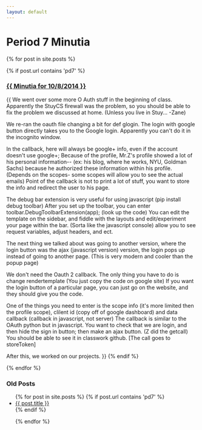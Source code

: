 ```yaml
---
layout: default
---
```

<h1>Period 7 Minutia</h1>


<div class=col-md-8>

  {% for post in site.posts %}
 

 {% if post.url contains 'pd7' %}
  <h3><a href="{{ post.url }}">
      {{ Minutia for 10/8/2014 }}
    </a></h3> 
      {{ We went over some more O Auth stuff in the beginning of class. Apparently the StuyCS firewall was the problem, so you should be able to fix the problem we discussed at home. (Unless you live in Stuy... -Zane)

We re-ran the oauth file changing a bit for def glogin. The login with google button directly takes you to the Google login. Apparently you can't do it in the incognito window.

In the callback, here will always be google+ info, even if the account doesn't use google+;
Because of the profile, Mr.Z's profile showed a lot of his personal information-- (ex: his blog, where he works, NYU, Goldman Sachs) because he authorized these information within his profile. (Depends on the scopes- some scopes will allow you to see the actual emails)
Point of the callback is not to print a lot of stuff, you want to store the info and redirect the user to his page.

The debug bar extension is very useful for using javascript (pip install debug toolbar)
After you set up the toolbar, you can enter
toolbar.DebugToolbarExtension(app);
(look up the code)
You can edit the template on the sidebar, and fiddle with the layouts and edit/experiment your page within the bar. (Sorta like the javascript console) allow you to see request variables, adjust headers, and ect.

The next thing we talked about was going to another version, where the login button was the ajax (javascript version) version, the login pops up instead of going to another page. (This is very modern and cooler than the popup page)

 We don't need the Oauth 2 callback. The only thing you have to do is change rendertemplate (You just copy the code on google site) If you want the login button of a particular page, you can just go on the website, and they should give you the code.

One of the things you need to enter is the scope info (it's more limited then the profile scope), clilent id (copy off of google dashboard) and data callback (callback in javascript, not server)
The callback is similar to the OAuth python but in javascript. You want to check that we are login, and then hide the sign in button; then make an ajax button. (Z did the getcall) You should be able to see it in classwork github. [The call goes to storeToken]

After this, we worked on our projects. }}
  {% endif %}

  {% endfor %}

</div>
<div class=col=md-2>
<h3>Old Posts</h3>
<ul>
  {% for post in site.posts %}
 {% if post.url contains 'pd7' %}
  <li><a href="{{ post.url }}">
      {{ post.title }}
    </a></li> 
  {% endif %}

  {% endfor %}
</ul>
</div>
